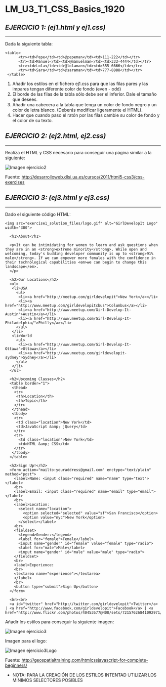 # **LM_U3_T1_CSS_Basics_1920**

## _EJERCICIO 1: (ej1.html y ej1.css)_
---

Dada la siguiente tabla:
```
<table>
      <tr><td>Pepe</td><td>@pepeman</td><td>111-222</td></tr>
      <tr><td>Manuel</td><td>@manuelman</td><td>333-4444</td></tr>
      <tr><td>Lola</td><td>@lolaman</td><td>555-6666</td></tr>
      <tr><td>Sara</td><td>@saraman</td><td>777-8888</td></tr>
 </table>
```
1. Añadir los estilos en el fichero ej1.css para que las filas pares y las impares tengan diferente color de fondo (even - odd)
2. El borde de las filas de la tabla sólo debe ser el inferior. Dale el tamaño que desees.
3. Añadir una cabecera a la tabla que tenga un color de fondo negro y un color de letra blanco. (Deberás modificar ligeramente el HTML).
4. Hacer que cuando paso el ratón por las filas cambie su color de fondo y el color de su texto.


## _EJERCICIO 2: (ej2.html, ej2.css)_
---

Realiza el HTML y CSS necesario para conseguir una página similar a la siguiente:

![ Imagen ejercicio2](ej2.png)

Fuente: http://desarrolloweb.dlsi.ua.es/cursos/2011/html5-css3/css-exercises

## _EJERCICIO 3: (ej3.html y ej3.css)_
---

Dado el siguiente código HTML:
```
<img src="exercise1_solution_files/logo.gif" alt="GirlDevelopIt Logo" width="300">

  <h1>About</h1>
 
  <p>It can be intimidating for women to learn and ask questions when they are in an <strong>extreme minority</strong>. While open and welcoming, today's budding developer community is up to <strong>91% male</strong>. If we can empower more females with the confidence in their technological capabilities <em>we can begin to change this landscape</em>.
  </p>

  <h2>Our Locations</h2>
  <ul>
   <li>USA
     <ul>
      <li><a href="http://meetup.com/girldevelopit">New York</a></li>
      <li><a href="http://www.meetup.com/girldevelopitcbus">Columbus</a></li>
      <li><a href="http://www.meetup.com/Girl-Develop-It-Austin">Austin</a></li>
      <li><a href="http://www.meetup.com/Girl-Develop-It-Philadelphia/">Philly</a></li>
     </ul>
   </li>
   <li>World
     <ul>
      <li><a href="http://www.meetup.com/Girl-Develop-It-Ottawa">Ottawa</a></li>
      <li><a href="http://www.meetup.com/girldevelopit-sydney">Sydney</a></li>
     </ul>
   </li>
  </ul>

  <h2>Upcoming Classes</h2>
  <table border="1">
   <thead>
    <tr>
     <th>Location</th>
     <th>Topic</th>
    </tr>
   </thead>
   <tbody>
    <tr>
     <td class="location">New York</td>
     <td>JavaScript &amp; jQuery</td>
    </tr>
    <tr>
      <td class="location">New York</td>
      <td>HTML &amp; CSS</td>
    </tr>
   </tbody>
  </table>

  <h2>Sign Up!</h2>
  <form action="mailto:youraddress@gmail.com" enctype="text/plain" method="post">
    <label>Name: <input class="required" name="name" type="text"></label>
    <br>
    <label>Email: <input class="required" name="email" type="email"></label>
    <br>
    <label>Location:
      <select name="location">
        <option selected="selected" value="sf">San Francisco</option>
        <option value="nyc">New York</option>
      </select></label>
    <br>
    <fieldset>
      <legend>Gender:</legend>
      <label for="female">Female</label>
      <input name="gender" id="female" value="female" type="radio">
      <label for="male">Male</label>
      <input name="gender" id="male" value="male" type="radio">
    </fieldset>
    <br>
    <label>Experience:
    <br>
    <textarea name="experience"></textarea> 
    </label>
    <br>
    <button type="submit">Sign Up</button>
  </form>
  
  <br><br>
  <a id="twitter" href="http://twitter.com/girldevelopit">Twitter</a> | <a href="http://www.facebook.com/girldevelopit">Facebook</a> | <a href="http://www.flickr.com/photos/40453677@N00/sets/72157626841092971/">Flickr</a>
  ```

Añadir los estilos para conseguir la siguiente imagen:

![ Imagen ejercicio3](ej3.png)

Imagen para el logo:

![ Imagen ejercicio3Logo](logo.gif)

Fuente: http://geospatialtraining.com/htmlcssjavascript-for-complete-beginners/

* NOTA: PARA LA CREACIÓN DE LOS ESTILOS INTENTAD UTILIZAR LOS MÍNIMOS SELECTORES POSIBLES
